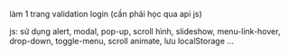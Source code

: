 làm 1 trang validation login (cần phải học qua api js)

js: sử dụng alert, modal, pop-up, scroll hình, slideshow, menu-link-hover, drop-down, toggle-menu, scroll animate, lưu localStorage ...